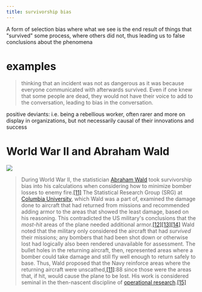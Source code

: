 ```yaml
---
title: survivorship bias
---
```


A form of selection bias where what we see is the end result of things that "survived" some process, where others did not, thus leading us to false conclusions about the phenomena

# examples
> thinking that an incident was not as dangerous as it was because everyone communicated with afterwards survived. Even if one knew that some people are dead, they would not have their voice to add to the conversation, leading to bias in the conversation.

positive deviants: i.e. being a rebellious worker, often rarer and more on display in organizations, but not necessarily causal of their innovations and success

# World War II and Abraham Wald

![](https://upload.wikimedia.org/wikipedia/commons/thumb/b/b2/Survivorship-bias.svg/220px-Survivorship-bias.svg.png) 

> During World War II, the statistician [Abraham Wald](https://en.wikipedia.org/wiki/Abraham_Wald) took survivorship bias into his calculations when considering how to minimize bomber losses to enemy fire.[\[11\]](https://en.wikipedia.org/wiki/Survivorship_bias#cite_note-Wald1943-11) The Statistical Research Group (SRG) at [Columbia University](https://en.wikipedia.org/wiki/Columbia_University "Columbia University"), which Wald was a part of, examined the damage done to aircraft that had returned from missions and recommended adding armor to the areas that showed the least damage, based on his reasoning. This contradicted the US military's conclusions that the _most-hit_ areas of the plane needed additional armor.[\[12\]](https://en.wikipedia.org/wiki/Survivorship_bias#cite_note-12)[\[13\]](https://en.wikipedia.org/wiki/Survivorship_bias#cite_note-13)[\[14\]](https://en.wikipedia.org/wiki/Survivorship_bias#cite_note-14) Wald noted that the military only considered the aircraft that had _survived_ their missions; any bombers that had been shot down or otherwise lost had logically also been rendered unavailable for assessment. The bullet holes in the returning aircraft, then, represented areas where a bomber could take damage and still fly well enough to return safely to base. Thus, Wald proposed that the Navy reinforce areas where the returning aircraft were unscathed,[\[11\]](https://en.wikipedia.org/wiki/Survivorship_bias#cite_note-Wald1943-11):88 since those were the areas that, if hit, would cause the plane to be lost. His work is considered seminal in the then-nascent discipline of [operational research](https://en.wikipedia.org/wiki/Operational_research "Operational research").[\[15\]](https://en.wikipedia.org/wiki/Survivorship_bias#cite_note-Mangel1984-15)